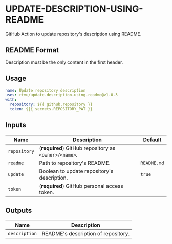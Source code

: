 # UPDATE-DESCRIPTION-USING-README

GitHub Action to update repository's description using README.

## README Format

Description must be the only content in the first header.

## Usage

``` yaml
name: Update repository description
uses: rtvu/update-description-using-readme@v1.0.3
with:
  repository: ${{ github.repository }}
  token: ${{ secrets.REPOSITORY_PAT }}
```

## Inputs

| Name | Description | Default |
| --- | --- | --- |
| `repository` | (**required**) GitHub repository as `<owner>/<name>`. | |
| `readme` | Path to repository's README. | `README.md` |
| `update` | Boolean to update repository's description. | `true` |
| `token` | (**required**) GitHub personal access token. | |

## Outputs

| Name | Description |
| --- | --- |
| `description` | README's description of repository. |
